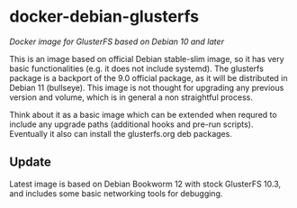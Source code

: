 # docker-debian-glusterfs

_Docker image for GlusterFS based on Debian 10 and later_

This is an image based on official Debian stable-slim image, so it has very basic functionalities (e.g. it does not include systemd). 
The glusterfs package is a backport of the 9.0 official package, as it will be distributed in Debian 11 (bullseye). 
This image is not thought for upgrading any previous version and volume, which is in general a non straightful process.

Think about it as a basic image which can be extended when requred to include any upgrade paths (additional hooks and pre-run scripts).
Eventually it also can install the glusterfs.org deb packages.

## Update

Latest image is based on Debian Bookworm 12 with stock GlusterFS 10.3, and includes some basic networking tools for debugging.

